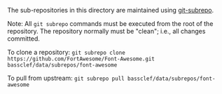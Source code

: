 
The sub-repositories in this directory are maintained using [git-subrepo](https://github.com/ingydotnet/git-subrepo).

Note: All `git subrepo` commands must be executed from the
root of the repository.  The repository normally must be "clean"; i.e., all changes committed.

To clone a repository:
`git subrepo clone https://github.com/FortAwesome/Font-Awesome.git bassclef/data/subrepos/font-awesome`

To pull from upstream:
`git subrepo pull bassclef/data/subrepos/font-awesome`
